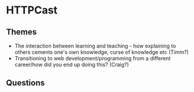 # HTTPCast

## Themes
- The interaction between learning and teaching - how explaining to others cements one's own knowledge, curse of knowledge etc (Timm?)
- Transitioning to web development/programming from a different career/how did you end up doing this? (Craig?)


## Questions

